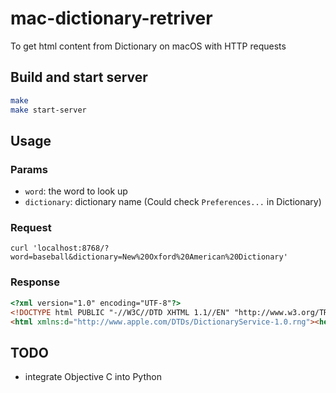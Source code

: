 # mac-dictionary-retriver
To get html content from Dictionary on macOS with HTTP requests

## Build and start server
```sh
make
make start-server
```

## Usage

### Params
- `word`: the word to look up
- `dictionary`: dictionary name (Could check `Preferences...` in Dictionary)

### Request
```
curl 'localhost:8768/?word=baseball&dictionary=New%20Oxford%20American%20Dictionary'
```

### Response
```html
<?xml version="1.0" encoding="UTF-8"?>
<!DOCTYPE html PUBLIC "-//W3C//DTD XHTML 1.1//EN" "http://www.w3.org/TR/xhtml11/DTD/xhtml11.dtd">
<html xmlns:d="http://www.apple.com/DTDs/DictionaryService-1.0.rng"><head/><body><d:entry id="m_en_gbus0075840" d:title="baseball" class="entry"><span class="hg x_xh0"><span role="text" d:syl="1" class="hw">base·ball<d:syl/></span><span dialect="AmE" prxid="baseball_us_n" prlexid="pron0004652.002" class="prx"> | <span d:prn="US" dialect="AmE" class="ph t_respell">ˈbāsˌbôl<d:prn/></span> | </span></span><span class="sg"><span id="m_en_gbus0075840.004" class="se1 x_xd0"><span role="text" class="posg x_xdh"><span d:pos="1" class="pos"><span class="gp tg_pos">noun </span><d:pos/></span></span><span id="m_en_gbus0075840.005" class="msDict x_xd1 t_core"><span d:def="1" role="text" class="df">a ball game played between two teams of nine on a field with a diamond-shaped circuit of four bases. It is played chiefly in the US, Canada, Latin America, and East Asia<d:def/></span><span role="text" class="gp tg_df">: </span><span role="text" class="eg"><span class="ex"> a game of baseball</span><span class="gp tg_eg"> | </span></span><span role="text" class="eg"><span role="text" class="gg"><span class="gp tg_gg">[</span>as <span class="sy">modifier</span><span class="gp tg_gg">] </span></span><span class="ex"><span class="lbl">:  </span>a baseball player</span><span class="gp tg_eg">. </span></span><span role="text" class="gp tg_msDict"> </span></span><span id="m_en_gbus0075840.007" class="msDict x_xd1 hasSn t_subsense"><span role="text" class="gp sn tg_msDict">  • </span><span role="text" class="df">the hard ball used in the game of baseball<span class="gp tg_df">. </span></span></span></span></span></d:entry></body></html>
```

## TODO
- integrate Objective C into Python
